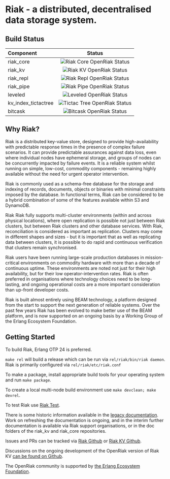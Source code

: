 # Riak - a distributed, decentralised data storage system.

## Build Status

| Component  |     Status      |
|:----------|:-------------:|
| riak_core |  ![Riak Core OpenRiak Status](https://github.com/OpenRiak/riak_core/actions/workflows/erlang.yml/badge.svg?branch=openriak-3.2) |
| riak_kv |    ![Riak KV OpenRiak Status](https://github.com/OpenRiak/riak_kv/actions/workflows/erlang.yml/badge.svg?branch=openriak-3.2)  |
| riak_repl | ![Riak Repl OpenRiak Status](https://github.com/OpenRiak/riak_repl/actions/workflows/erlang.yml/badge.svg?branch=openriak-3.2) |
| riak_pipe | ![Riak Pipe OpenRiak Status](https://github.com/OpenRiak/riak_pipe/actions/workflows/erlang.yml/badge.svg?branch=openriak-3.2) |
| leveled | ![Leveled OpenRiak Status](https://github.com/OpenRiak/leveled/actions/workflows/erlang.yml/badge.svg?branch=openriak-3.2) |
| kv_index_tictactree | ![Tictac Tree OpenRiak Status](https://github.com/OpenRiak/kv_index_tictactree/actions/workflows/erlang.yml/badge.svg?branch=openriak-3.2) |
| bitcask | ![Bitcask OpenRiak Status](https://github.com/OpenRiak/bitcask/actions/workflows/erlang.yml/badge.svg?branch=openriak-3.2) |

## Why Riak?

Riak is a distributed key-value store, designed to provide high-availability with predictable response times in the presence of complex failure scenarios. It can provide predictable assurances against data loss, even where individual nodes have ephemeral storage, and groups of nodes can be concurrently impacted by failure events. It is a reliable system whilst running on simple, low-cost, commodity components - remaining highly available without the need for urgent operator intervention.

Riak is commonly used as a schema-free database for the storage and indexing of records, documents, objects or binaries with minimal constraints imposed by the database. In functional terms, Riak can be considered to be a hybrid combination of some of the features available within S3 and DynamoDB.

Riak Riak fully supports multi-cluster environments (within and across physical locations), where open replication is possible not just between Riak clusters, but between Riak clusters and other database services. With Riak, reconciliation is considered as important as replication. Clusters may come in different shapes and sizes - but it is important that as well as replicating data between clusters, it is possible to do rapid and continuous verification that clusters remain synchronised.

Riak users have been running large-scale production databases in mission-critical environments on commodity hardware with more than a decade of continuous uptime. These environments are noted not just for their high availability, but for their low operator-intervention rates. Riak is often preferred in organisations where technology choices need to be long-lasting, and ongoing operational costs are a more important consideration than up-front developer costs.

Riak is built almost entirely using BEAM technology, a platform designed from the start to support the next generation of reliable systems. Over the past few years Riak has been evolved to make better use of the BEAM platform, and is now supported on an ongoing basis by a Working Group of the Erlang Ecosystem Foundation.

## Getting Started

To build Riak, Erlang OTP 24 is preferred.

`make rel` will build a release which can be run via `rel/riak/bin/riak daemon`.  Riak is primarily configured via `rel/riak/etc/riak.conf`

To make a package, install appropriate build tools for your operating system and run `make package`.

To create a local multi-node build environment use `make devclean; make devrel`.

To test Riak use [Riak Test](https://github.com/OpenRiak/riak_test).

There is some historic information available in the [legacy documentation](https://docs.riak.com/riak/kv/latest/index.html).  Work on refreshing the documentation is ongoing, and in the interim further documentation is available via Riak support organisations, or in the doc folders of the riak_kv and riak_core repositories.

Issues and PRs can be tracked via [Riak Github](https://github.com/OpenRiak/riak/issues) or [Riak KV Github](https://github.com/OpenRiak/riak_kv/issues).

Discussions on the ongoing development of the OpenRiak version of Riak KV [can be found on Github](https://github.com/orgs/OpenRiak/discussions).

The OpenRiak community is supported by [the Erlang Ecosystem Foundation](https://erlef.org/).